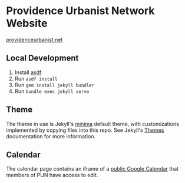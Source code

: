 # Providence Urbanist Network Website

[providenceurbanist.net](https://providenceurbanist.net/)

## Local Development

1. Install [asdf](https://asdf-vm.com/)
2. Run `asdf install`
3. Run `gem install jekyll bundler`
4. Run `bundle exec jekyll serve`

## Theme

The theme in use is Jekyll's [minima](https://github.com/jekyll/minima/tree/master) default theme, with customizations implemented by copying files into this repo. See Jekyll's [Themes](https://jekyllrb.com/docs/themes/) documentation for more information.

## Calendar

The calendar page contains an iframe of a [public Google Calendar](https://calendar.google.com/calendar/u/0?cid=ZDYwOGUzZGU5M2YzY2U4MmMxYTY1Nzk2NGMyYzEyNTExYmNiYWJhZWJkN2U1Yzg0YmRiZWI5ZWM0Y2ZmZjI4NEBncm91cC5jYWxlbmRhci5nb29nbGUuY29t) that members of PUN have access to edit.
